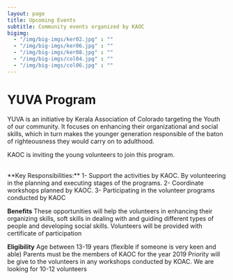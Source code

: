 ```yaml
---
layout: page
title: Upcoming Events
subtitle: Community events organized by KAOC
bigimg:
  - "/img/big-imgs/ker02.jpg" : ""
  - "/img/big-imgs/ker06.jpg" : ""
  - "/img/big-imgs/ker08.jpg" : ""
  - "/img/big-imgs/col04.jpg" : ""
  - "/img/big-imgs/col06.jpg" : ""
---
```


<h1>YUVA Program</h1>
<p>YUVA  is an initiative by Kerala Association of Colorado targeting the Youth of our community. It focuses on enhancing their 
organizational and social skills, which in turn makes the younger generation responsible of the baton of righteousness they would 
carry on to adulthood. </p>
<p>
KAOC is inviting the young volunteers to join this program. 
</p>
<br/>
**Key Responsibilities:**
1- Support the activities by  KAOC. By volunteering in the planning and executing stages of the programs.
2- Coordinate workshops planned by KAOC.
3- Participating in the volunteer programs conducted by KAOC

**Benefits**
These opportunities will help the volunteers in enhancing  their organizing skills, soft skills in dealing with and guiding different types of people and developing social skills.
Volunteers will be provided with certificate of participation

**Eligibility**
Age between 13-19 years (flexible if someone is very keen and able)
Parents must be the  members of KAOC for the year 2019
Priority will be give to the volunteers in any workshops conducted by KOAC. 
We are looking for 10-12 volunteers

